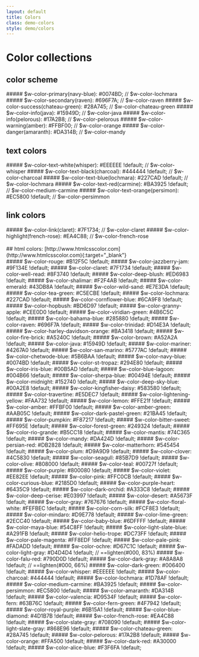 ```yaml
---
layout: default
title: Colors
class: demo-colors
style: demo/colors
---
```

# Color collections

## color scheme
<div class="color-items" markdown='1'>
##### $w-color-primary(navy-blue):          #0074BD; // $w-color-lochmara
##### $w-color-secondary(raven):            #696F7A; // $w-color-raven
##### $w-color-success(chateau-green):      #28A745; // $w-color-chateau-green
##### $w-color-info(java):                  #15949D; // $w-color-java
##### $w-color-info(pelorous):              #17A2B8; // $w-color-pelorous
##### $w-color-warning(amber):              #FFBF00; // $w-color-orange
##### $w-color-danger(amaranth):            #DA314B; // $w-color-mandy
</div>

## text colors
<div class="color-items" markdown='1'>
##### $w-color-text-white(whisper):         #EEEEEE !default; // $w-color-whisper
##### $w-color-text-black(charcoal):        #444444 !default; // $w-color-charcoal
##### $w-color-text-blue(lochmara):         #227CAD !default; // $w-color-lochmara
##### $w-color-text-red(carmine):           #BA3925 !default; // $w-color-medium-carmine
##### $w-color-text-orange(persimon):       #EC5800 !default; // $w-color-persimmon
</div>

## link colors
<div class="color-items" markdown='1'>
##### $w-color-link(claret):                #7F1734; // $w-color-claret
##### $w-color-highlight(french-rose):      #EA4C88; // $w-color-french-rose
</div>

<br>
## html colors: [http://www.htmlcsscolor.com](http://www.htmlcsscolor.com){:target="_blank"}
<div class="color-items" markdown='1'>
##### $w-color-rouge:                 #B12F5C !default;
##### $w-color-jazzberry-jam:         #9F134E !default;
##### $w-color-claret:                #7F1734 !default;
##### $w-color-well-read:             #8F3740 !default;
##### $w-color-deep-blush:            #ED6983 !default;
##### $w-color-shalimar:              #F2F4AB !default;
##### $w-color-emerald:               #43DB8A !default;
##### $w-color-wild-sand:             #E7E3DA !default;
##### $w-color-tea-green:             #C5ECBE !default;
##### $w-color-lochmara:              #227CAD !default;
##### $w-color-cornflower-blue:       #6CA9F8 !default;
##### $w-color-hopbush:               #BD6D97 !default;
##### $w-color-granny-apple:          #CEE0D0 !default;
##### $w-color-viridian-green:        #4B6C5C !default;
##### $w-color-bahama-blue:           #285880 !default;
##### $w-color-raven:                 #696F7A !default;
##### $w-color-trinidad:              #D14E3A !default;
##### $w-color-harley-davidson-orange: #BA3418 !default;
##### $w-color-fire-brick:            #A5240C !default;
##### $w-color-brown:                 #A52A2A !default;
##### $w-color-java:                  #15949D !default;
##### $w-color-mariner:               #4267A0 !default;
##### $w-color-san-marino:            #5777AC !default;
##### $w-color-chetwode-blue:         #5B6BAA !default;
##### $w-color-navy-blue:             #0074BD !default;
##### $w-color-st-tropaz:             #294E80 !default;
##### $w-color-iris-blue:             #00B5AD !default;
##### $w-color-blue-lagoon:           #004B66 !default;
##### $w-color-sherpa-blue:           #00494E !default;
##### $w-color-midnight:              #152740 !default;
##### $w-color-deep-sky-blue:         #00A2E8 !default;
##### $w-color-kingfisher-daisy:      #583580 !default;
##### $w-color-travertine:            #E5DEC7 !default;
##### $w-color-lightening-yellow:     #FAA732 !default;
##### $w-color-lemon:                 #FFE21f !default;
##### $w-color-amber:                 #FFBF00 !default;
##### $w-color-amber-green:           #AAB05C !default;
##### $w-color-dark-pastel-green:     #21BA45 !default;
##### $w-color-pumpkin:               #F87217 !default;
##### $w-color-bitter-sweet:          #FF695E !default;
##### $w-color-forest-green:          #249324 !default;
##### $w-color-rio-grande:            #B5CC18 !default;
##### $w-color-mantis:                #74C365 !default;
##### $w-color-mandy:                 #DA424D !default;
##### $w-color-persian-red:           #DB2828 !default;
##### $w-color-matterhorn:            #545454 !default;
##### $w-color-plum:                  #D9A9D9 !default;
##### $w-color-clover:                #4C5830 !default;
##### $w-color-seagull:               #85B7D9 !default;
##### $w-color-olive:                 #808000 !default;
##### $w-color-teal:                  #00727f !default;
##### $w-color-purple:                #800080 !default;
##### $w-color-violet:                #EE82EE !default;
##### $w-color-pink:                  #FFC0CB !default;
##### $w-color-curious-blue:          #2185D0 !default;
##### $w-color-purple-heart:          #6435C9 !default;
##### $w-color-dark-orchid:           #A333C8 !default;
##### $w-color-deep-cerise:           #E03997 !default;
##### $w-color-desert:                #A5673F !default;
##### $w-color-gray:                  #767676 !default;
##### $w-color-floral-white:          #FEFBEC !default;
##### $w-color-corn-silk:             #FCF8E3 !default;
##### $w-color-mindaro:               #D9E778 !default;
##### $w-color-lime-green:            #2ECC40 !default;
##### $w-color-baby-blue:             #6DFFFF !default;
##### $w-color-maya-blue:             #54C8FF !default;
##### $w-color-light-slate-blue:      #A291FB !default;
##### $w-color-helio-trope:           #DC73FF !default;
##### $w-color-pale-magenta:          #FF8EDF !default;
##### $w-color-pale-pink:             #FADADD !default;
##### $w-color-ochre:                 #D67C1C !default;
##### $w-color-light-gray:            #D4D4D4 !default;   // ==lighten(#000, 83%)
##### $w-color-falu-red:              #790D0D !default;
##### $w-color-dark-gray:             #A8A8A8 !default;   // ==lighten(#000, 66%)
##### $w-color-dark-green:            #006400 !default;
##### $w-color-whisper:               #EEEEEE !default;
##### $w-color-charcoal:              #444444 !default;
##### $w-color-lochmara:              #1D78AF !default;
##### $w-color-medium-carmine:        #BA3925 !default;
##### $w-color-persimmon:             #EC5800 !default;
##### $w-color-amaranth:              #DA314B !default;
##### $w-color-valencia:              #D9534F !default;
##### $w-color-fern:                  #63B76C !default;
##### $w-color-fern-green:            #4F7942 !default;
##### $w-color-royal-purple:          #6B15A1 !default;
##### $w-color-blue-diamond:          #4D1B7B !default;
##### $w-color-french-rose:           #EA4C88 !default;
##### $w-color-slate-gray:            #708090 !default;
##### $w-color-light-slate-gray:      #868E96 !default;
##### $w-color-chateau-green:         #28A745 !default;
##### $w-color-pelorous:              #17A2B8 !default;
##### $w-color-orange:                #FFA500 !default;
##### $w-color-dark-red:              #A30000 !default;
##### $w-color-alice-blue:            #F3F6FA !default;
</div>

